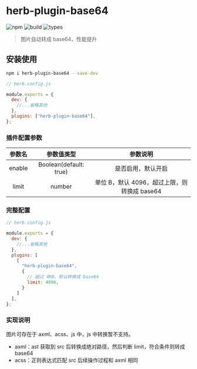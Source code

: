 # herb-plugin-base64

![npm](https://img.shields.io/npm/dw/herb-plugin-base64)
![build](https://img.shields.io/badge/build-passing-brightgreen)
![types](https://img.shields.io/badge/types-TypeScript-blue)

> 图片自动转成 base64，性能提升

## 安装使用

```bash
npm i herb-plugin-base64 --save-dev
```

```javascript
// herb.config.js

module.exports = {
  dev: {
    //...省略其他
  },
  plugins: ["herb-plugin-base64"],
};
```

### 插件配置参数

| 参数名  |       参数值类型       |                           参数说明                           |
| :-----: | :--------------------: | :----------------------------------------------------------: |
| enable  | Boolean(default: true) |                      是否启用，默认开启                      |
| limit |     number     | 单位 B，默认 4096，超过上限，则转换成 base64 |

### 完整配置

```javascript
// herb.config.js

module.exports = {
  dev: {
    //...省略其他
  },
  plugins: [
    [
      "herb-plugin-base64",
      {
        // 超过 4KB，默认转换成 base64
        limit: 4096,
      }
    ]
  ],
};
```

### 实现说明

图片可存在于 axml、acss、js 中，js 中转换暂不支持。

- axml：ast 获取到 src 后转换成绝对路径，然后判断 limit，符合条件则转成 base64
- acss：正则表达式匹配 src 后续操作过程和 axml 相同
